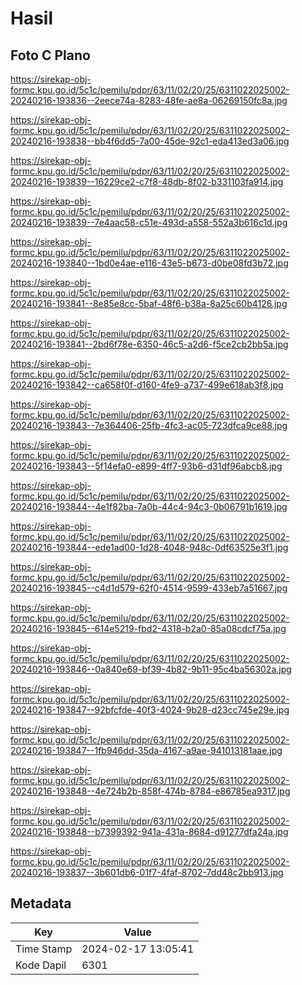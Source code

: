 # Hasil

## Foto C Plano

https://sirekap-obj-formc.kpu.go.id/5c1c/pemilu/pdpr/63/11/02/20/25/6311022025002-20240216-193836--2eece74a-8283-48fe-ae8a-06269150fc8a.jpg

https://sirekap-obj-formc.kpu.go.id/5c1c/pemilu/pdpr/63/11/02/20/25/6311022025002-20240216-193838--bb4f6dd5-7a00-45de-92c1-eda413ed3a06.jpg

https://sirekap-obj-formc.kpu.go.id/5c1c/pemilu/pdpr/63/11/02/20/25/6311022025002-20240216-193839--16229ce2-c7f8-48db-8f02-b331103fa914.jpg

https://sirekap-obj-formc.kpu.go.id/5c1c/pemilu/pdpr/63/11/02/20/25/6311022025002-20240216-193839--7e4aac58-c51e-493d-a558-552a3b616c1d.jpg

https://sirekap-obj-formc.kpu.go.id/5c1c/pemilu/pdpr/63/11/02/20/25/6311022025002-20240216-193840--1bd0e4ae-e116-43e5-b673-d0be08fd3b72.jpg

https://sirekap-obj-formc.kpu.go.id/5c1c/pemilu/pdpr/63/11/02/20/25/6311022025002-20240216-193841--8e85e8cc-5baf-48f6-b38a-8a25c60b4126.jpg

https://sirekap-obj-formc.kpu.go.id/5c1c/pemilu/pdpr/63/11/02/20/25/6311022025002-20240216-193841--2bd6f78e-6350-46c5-a2d6-f5ce2cb2bb5a.jpg

https://sirekap-obj-formc.kpu.go.id/5c1c/pemilu/pdpr/63/11/02/20/25/6311022025002-20240216-193842--ca658f0f-d160-4fe9-a737-499e618ab3f8.jpg

https://sirekap-obj-formc.kpu.go.id/5c1c/pemilu/pdpr/63/11/02/20/25/6311022025002-20240216-193843--7e364406-25fb-4fc3-ac05-723dfca9ce88.jpg

https://sirekap-obj-formc.kpu.go.id/5c1c/pemilu/pdpr/63/11/02/20/25/6311022025002-20240216-193843--5f14efa0-e899-4ff7-93b6-d31df96abcb8.jpg

https://sirekap-obj-formc.kpu.go.id/5c1c/pemilu/pdpr/63/11/02/20/25/6311022025002-20240216-193844--4e1f82ba-7a0b-44c4-94c3-0b06791b1619.jpg

https://sirekap-obj-formc.kpu.go.id/5c1c/pemilu/pdpr/63/11/02/20/25/6311022025002-20240216-193844--ede1ad00-1d28-4048-948c-0df63525e3f1.jpg

https://sirekap-obj-formc.kpu.go.id/5c1c/pemilu/pdpr/63/11/02/20/25/6311022025002-20240216-193845--c4d1d579-62f0-4514-9599-433eb7a51667.jpg

https://sirekap-obj-formc.kpu.go.id/5c1c/pemilu/pdpr/63/11/02/20/25/6311022025002-20240216-193845--614e5219-fbd2-4318-b2a0-85a08cdcf75a.jpg

https://sirekap-obj-formc.kpu.go.id/5c1c/pemilu/pdpr/63/11/02/20/25/6311022025002-20240216-193846--0a840e69-bf39-4b82-9b11-95c4ba56302a.jpg

https://sirekap-obj-formc.kpu.go.id/5c1c/pemilu/pdpr/63/11/02/20/25/6311022025002-20240216-193847--92bfcfde-40f3-4024-9b28-d23cc745e29e.jpg

https://sirekap-obj-formc.kpu.go.id/5c1c/pemilu/pdpr/63/11/02/20/25/6311022025002-20240216-193847--1fb946dd-35da-4167-a9ae-941013181aae.jpg

https://sirekap-obj-formc.kpu.go.id/5c1c/pemilu/pdpr/63/11/02/20/25/6311022025002-20240216-193848--4e724b2b-858f-474b-8784-e86785ea9317.jpg

https://sirekap-obj-formc.kpu.go.id/5c1c/pemilu/pdpr/63/11/02/20/25/6311022025002-20240216-193848--b7399392-941a-431a-8684-d91277dfa24a.jpg

https://sirekap-obj-formc.kpu.go.id/5c1c/pemilu/pdpr/63/11/02/20/25/6311022025002-20240216-193837--3b601db6-01f7-4faf-8702-7dd48c2bb913.jpg


## Metadata

| Key        | Value               |
| ---------- | ------------------- |
| Time Stamp | 2024-02-17 13:05:41 |
| Kode Dapil | 6301                |



